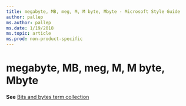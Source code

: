 ```yaml
---
title: megabyte, MB, meg, M, M byte, Mbyte - Microsoft Style Guide
author: pallep
ms.author: pallep
ms.date: 1/19/2018
ms.topic: article
ms.prod: non-product-specific
---
```


# megabyte, MB, meg, M, M byte, Mbyte

**See** [Bits and bytes term collection](/style-guide/a-z-word-list-term-collections/term-collections/bits-bytes-terms)
